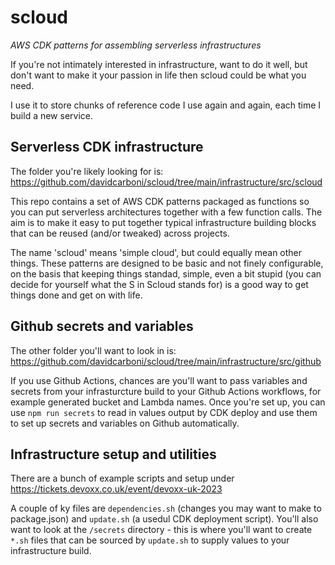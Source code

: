 # scloud

_AWS CDK patterns for assembling serverless infrastructures_

If you're not intimately interested in infrastructure, want to do it well, but don't want to make it your passion in life then scloud could be what you need.

I use it to store chunks of reference code I use again and again, each time I build a new service.

## Serverless CDK infrastructure

The folder you're likely looking for is: https://github.com/davidcarboni/scloud/tree/main/infrastructure/src/scloud

This repo contains a set of AWS CDK patterns packaged as functions so you can put serverless architectures together with a few function calls. The aim is to make it easy to put together typical infrastructure building blocks that can be reused (and/or tweaked) across projects.

The name 'scloud' means 'simple cloud', but could equally mean other things. These patterns are designed to be basic and not finely configurable, on the basis that keeping things standad, simple, even a bit stupid (you can decide for yourself what the S in Scloud stands for) is a good way to get things done and get on with life.

## Github secrets and variables

The other folder you'll want to look in is: https://github.com/davidcarboni/scloud/tree/main/infrastructure/src/github

If you use Github Actions, chances are you'll want to pass variables and secrets from your infrasturcture build to your Github Actions workflows, for example generated bucket and Lambda names. Once you're set up, you can use `npm run secrets` to read in values output by CDK deploy and use them to set up secrets and variables on Github automatically.

## Infrastructure setup and utilities

There are a bunch of example scripts and setup under https://tickets.devoxx.co.uk/event/devoxx-uk-2023

A couple of ky files are `dependencies.sh` (changes you may want to make to package.json) and `update.sh` (a usedul CDK deployment script). You'll also want to look at the `/secrets` directory - this is where you'll want to create `*.sh` files that can be sourced by `update.sh` to supply values to your infrastructure build.
